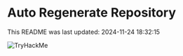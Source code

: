 # Auto Regenerate Repository

This README was last updated: 2024-11-24 18:32:15

 ![TryHackMe](https://tryhackme.com/badge/533634)